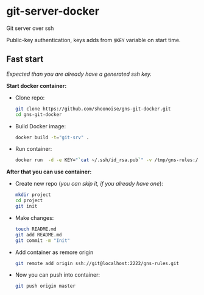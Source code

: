 git-server-docker
======

Git server over ssh

Public-key authentication, keys adds from `$KEY` variable on start time.

Fast start
-------

*Expected than you are already have a generated ssh key.*

**Start docker container:**

- Clone repo:

  ```bash
  git clone https://github.com/shoonoise/gns-git-docker.git
  cd gns-git-docker
  ```

- Build Docker image:

  ```bash
  docker build -t="git-srv" .
  ```

- Run container:

  ```bash
  docker run  -d -e KEY="`cat ~/.ssh/id_rsa.pub`" -v /tmp/gns-rules:/gns-rules:rw  -v /tmp/gns-rules.git:/gns-rules.git:rw -v /tmp/keys:/keys:rw -p 2222:22 git-srv
  ```

**After that you can use container:**

- Create new repo (*you can skip it, if you already have one*):

  ```bash
  mkdir project
  cd project
  git init
  ```

- Make changes:

  ```bash
  touch README.md
  git add README.md
  git commit -m "Init"
  ```

- Add container as remore origin

  ```bash
  git remote add origin ssh://git@localhost:2222/gns-rules.git
  ```

- Now you can push into container:

  ```bash
  git push origin master
  ```
